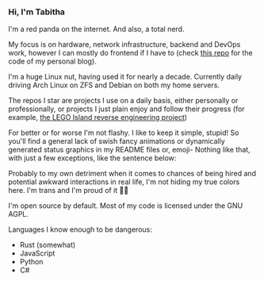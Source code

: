 ### Hi, I'm Tabitha

I'm a red panda on the internet. And also, a total nerd.

My focus is on hardware, network infrastructure, backend and DevOps work, however I can mostly do frontend if I have to (check [this repo](https://github.com/tabithamoon/blog) for the code of my personal blog).

I'm a huge Linux nut, having used it for nearly a decade. Currently daily driving Arch Linux on ZFS and Debian on both my home servers.

The repos I star are projects I use on a daily basis, either personally or professionally, or projects I just plain enjoy and follow their progress (for example, [the LEGO Island reverse engineering project](https://github.com/isledecomp/isle))

For better or for worse I'm not flashy. I like to keep it simple, stupid! So you'll find a general lack of swish fancy animations or dynamically generated status graphics in my README files or, emoji- Nothing like that, with just a few exceptions, like the sentence below:

Probably to my own detriment when it comes to chances of being hired and potential awkward interactions in real life, I'm not hiding my true colors here. I'm trans and I'm proud of it 🏳️‍⚧️

I'm open source by default. Most of my code is licensed under the GNU AGPL.

Languages I know enough to be dangerous:

- Rust (somewhat)
- JavaScript
- Python
- C#
